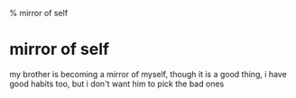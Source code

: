 % mirror of self

# mirror of self

my brother is becoming a mirror of myself, though it is a good thing, i have good habits too, but i don't want him to pick the bad ones
